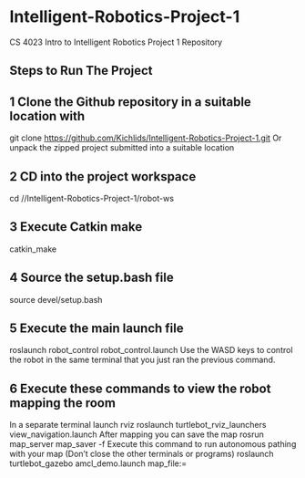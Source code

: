 # Intelligent-Robotics-Project-1
CS 4023 Intro to Intelligent Robotics Project 1 Repository

## Steps to Run The Project 

## 1 Clone the Github repository in a suitable location with
git clone https://github.com/Kichlids/Intelligent-Robotics-Project-1.git
Or unpack the zipped project submitted into a suitable location

## 2 CD into the project workspace
cd /<Path to project>/Intelligent-Robotics-Project-1/robot-ws

## 3 Execute Catkin make
catkin_make

## 4 Source the setup.bash file
source devel/setup.bash

## 5 Execute the main launch file
roslaunch robot_control robot_control.launch
Use the WASD keys to control the robot in the same terminal that you just ran the previous command.

## 6 Execute these commands to view the robot mapping the room
In a separate terminal launch rviz
roslaunch turtlebot_rviz_launchers view_navigation.launch
After mapping you can save the map
rosrun map_server map_saver -f <your map name>
Execute this command to run autonomous pathing with your map (Don’t close the other terminals or programs)
roslaunch turtlebot_gazebo amcl_demo.launch map_file:=<full path to your map YAML file>
